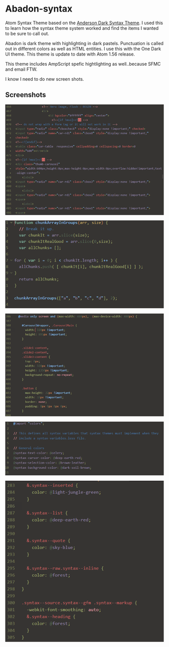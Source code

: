 # Abadon-syntax
Atom Syntax Theme based on the [Anderson Dark Syntax Theme](https://atom.io/themes/anderson-dark-syntax). I used this to learn how the syntax theme system worked and find the items I wanted to be sure to call out.

Abadon is dark theme with highlighting in dark pastels. Punctuation is called out in different colors as well as HTML entities. I use this with the One Dark UI theme. This theme is update to date with Atom 1.56 release.

This theme includes AmpScript spefic hightlighting as well..because SFMC and email FTW.

I know I need to do new screen shots.

## Screenshots

![HTML](https://github.com/Tirjasdyn/Abadon-syntax/blob/master/html.png)

![JavaScript](https://github.com/Tirjasdyn/Abadon-syntax/blob/master/js.png)

![CSS](https://github.com/Tirjasdyn/Abadon-syntax/blob/master/css.PNG)

![Other 1](https://github.com/Tirjasdyn/Abadon-syntax/blob/master/sass.PNG)

![Other 2](https://github.com/Tirjasdyn/Abadon-syntax/blob/master/sass2.PNG)

